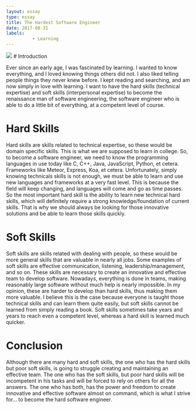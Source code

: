 ```yaml
---
layout: essay
type: essay
title: The Hardest Software Engineer
date: 2017-08-31
labels:
          - Learning
---
```

<img class="ui tiny left circular floated image" src="../images/Soft-Skills-Diagram.png">
# Introduction

Ever since an early age, I was fascinated by learning. I wanted to know everything, and I loved knowing things others did 
not. I also liked telling people things they never knew before. I kept reading and searching, and am now simply in love with 
learning. I want to have the hard skills (technical expertise) and soft skills (interpersonal expertise) to become the 
renaissance man of software engineering, the software engineer who is able to do a little bit of everything, at a competent 
level of course.

# Hard Skills
Hard skills are skills related to technical expertise, so these would be domain specific skills. This is what we are 
supposed to learn in college. So, to become a software engineer, we need to know the programming languages in use today like 
C, C++, Java, JavaScript, Python, et cetera. Frameworks like Meteor, Express, Koa, et cetera. Unfortunately, simply knowing 
technicals skills is not enough, we must be able to learn and use new languages and frameworks at a very fast level. This is 
because the field will keep changing, and languages will come and go as time passes. So the most important hard skill is the 
ability to learn new technical hard skills, which will definitely require a strong knowledge/foundation of current skills. 
That is why we should always be looking for those innovative solutions and be able to learn those skills quickly.

# Soft Skills
Soft skills are skills related with dealing with people, so these would be more general skills that are valuable in nearly 
all jobs. Some examples of soft skills are effective communication, listening, leadership/management, and so on. These 
skills are necessary to create an innovative and effective team to develop software. Nowadays, everything is done in teams, 
making reasonably large software without much help is nearly impossible. In my opinion, these are harder to develop than 
hard skills, thus making them more valuable. I believe this is the case because everyone is taught those technical skills 
and can learn them quite easily, but soft skills cannot be learned from simply reading a book. Soft skills sometimes take 
years and years to reach even a competent level, whereas a hard skill is learned much quicker. 

# Conclusion
Although there are many hard and soft skills, the one who has the hard skills but poor soft skills, is going to struggle 
creating and maintaining an effective team. The one who has the soft skills, but poor hard skills will be incompetent in his 
tasks and will be forced to rely on others for all the answers. The one who has both, has the power and freedom to create 
innovative and effective software almost on command, which is what I strive for… to become the hard software engineer.

